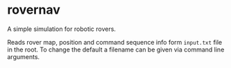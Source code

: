 # rovernav

A simple simulation for robotic rovers. 

Reads rover map, position and command sequence info form `input.txt` file in the root. To change the default a filename can be given via command line arguments.
